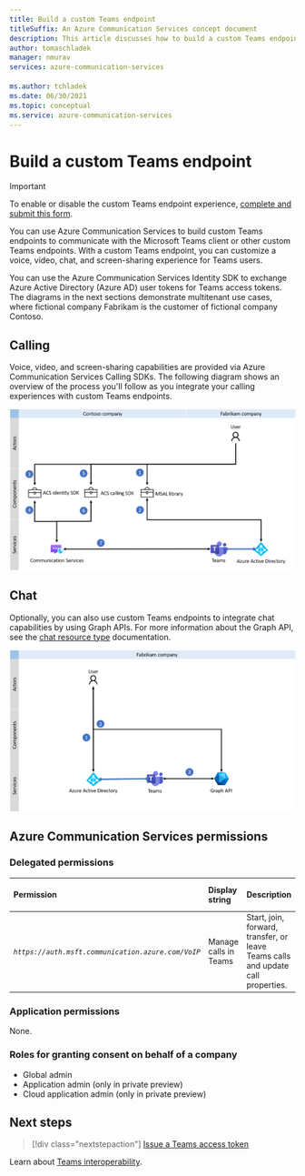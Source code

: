```yaml
---
title: Build a custom Teams endpoint
titleSuffix: An Azure Communication Services concept document
description: This article discusses how to build a custom Teams endpoint.
author: tomaschladek
manager: nmurav
services: azure-communication-services

ms.author: tchladek
ms.date: 06/30/2021
ms.topic: conceptual
ms.service: azure-communication-services
---
```

# Build a custom Teams endpoint

> [!IMPORTANT]
> To enable or disable the custom Teams endpoint experience, [complete and submit this form](https://forms.office.com/r/B8p5KqCH19).

You can use Azure Communication Services to build custom Teams endpoints to communicate with the Microsoft Teams client or other custom Teams endpoints. With a custom Teams endpoint, you can customize a voice, video, chat, and screen-sharing experience for Teams users.

You can use the Azure Communication Services Identity SDK to exchange Azure Active Directory (Azure AD) user tokens for Teams access tokens. The diagrams in the next sections demonstrate multitenant use cases, where fictional company Fabrikam is the customer of fictional company Contoso.

## Calling 

Voice, video, and screen-sharing capabilities are provided via Azure Communication Services Calling SDKs. The following diagram shows an overview of the process you'll follow as you integrate your calling experiences with custom Teams endpoints.

![Diagram of the process of enabling the calling feature for a custom Teams endpoint experience.](./media/teams-identities/teams-identity-calling-overview.png)

## Chat

Optionally, you can also use custom Teams endpoints to integrate chat capabilities by using Graph APIs. For more information about the Graph API, see the [chat resource type](/graph/api/channel-post-messages) documentation. 

![Diagram of the process of enabling the chat feature for a custom Teams endpoint experience.](./media/teams-identities/teams-identity-chat-overview.png)

## Azure Communication Services permissions

### Delegated permissions

|   Permission    |  Display string   |  Description | Admin consent required | Microsoft account supported |
|:--- |:--- |:--- |:--- |:--- |
| _`https://auth.msft.communication.azure.com/VoIP`_ | Manage calls in Teams | Start, join, forward, transfer, or leave Teams calls and update call properties. | No | No |

### Application permissions

None.

### Roles for granting consent on behalf of a company

- Global admin
- Application admin (only in private preview)
- Cloud application admin (only in private preview)

## Next steps

> [!div class="nextstepaction"]
> [Issue a Teams access token](../quickstarts/manage-teams-identity.md)

Learn about [Teams interoperability](./teams-interop.md).
